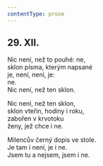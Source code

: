 ```yaml
---
contentType: prose
---
```


## 29\. XII.

Nic není, než to pouhé: ne,  
sklon písma, kterým napsané  
je, není, není, je:  
ne.  
Nic není, než ten sklon.

Nic není, než ten sklon,  
sklon vteřin, hodiny i roku,  
zabořen v krvotoku  
ženy, jež chce i ne.

Milencův černý dopis ve stole.  
Je tam i není, je i ne.  
Jsem tu a nejsem, jsem i ne.
